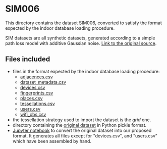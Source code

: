 # SIM006

This directory contains the dataset SIM006, converted to satisfy the format expected by the indoor database loading procedure.

SIM datasets are all synthetic datasets, generated according to a simple path loss model with additive Gaussian noise. [Link to the original source](https://www.mdpi.com/1424-8220/17/12/2736).

## Files included

* files in the format expected by the indoor database loading procedure:
  * [adjacences.csv](https://github.com/dslab-uniud/Database-indoor/blob/main/Datasets/converted_datasets/SIM006/adjacences.csv)
  * [dataset_metadata.csv](https://github.com/dslab-uniud/Database-indoor/blob/main/Datasets/converted_datasets/SIM006/dataset_metadata.csv)
  * [devices.csv](https://github.com/dslab-uniud/Database-indoor/blob/main/Datasets/converted_datasets/SIM006/devices.csv)
  * [fingerprints.csv](https://github.com/dslab-uniud/Database-indoor/blob/main/Datasets/converted_datasets/SIM006/fingerprints.csv)
  * [places.csv](https://github.com/dslab-uniud/Database-indoor/blob/main/Datasets/converted_datasets/SIM006/places.csv)
  * [tessellations.csv](https://github.com/dslab-uniud/Database-indoor/blob/main/Datasets/converted_datasets/SIM006/tessellations.csv)
  * [users.csv](https://github.com/dslab-uniud/Database-indoor/blob/main/Datasets/converted_datasets/SIM006/users.csv)
  * [wifi_obs.csv](https://github.com/dslab-uniud/Database-indoor/blob/main/Datasets/converted_datasets/SIM006/wifi_obs.csv)
* the tessellation strategy used to import the dataset is the _grid_ one.
* directory containing the [original dataset](https://github.com/dslab-uniud/Database-indoor/blob/main/Datasets/raw_datasets/SIM/SIM006/) in Python pickle format.
* [Jupyter notebook](https://github.com/dslab-uniud/Database-indoor/blob/main/Datasets/sim_convert.ipynb) to convert the original dataset into our proposed format. It generates all files except for "devices.csv", and "users.csv" which have been assembled by hand.
